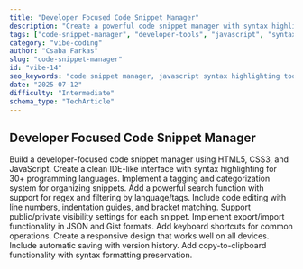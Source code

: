 ```yaml
---
title: "Developer Focused Code Snippet Manager"
description: "Create a powerful code snippet manager with syntax highlighting, tagging, search, import/export, version history, keyboard shortcuts, and IDE-like features tailored for developers."
tags: ["code-snippet-manager", "developer-tools", "javascript", "syntax-highlighting", "version-control", "regex-search", "keyboard-shortcuts", "snippet-organizer"]
category: "vibe-coding"
author: "Csaba Farkas"
slug: "code-snippet-manager"
id: "vibe-14"
seo_keywords: "code snippet manager, javascript syntax highlighting tool, snippet version history, regex code search, developer snippet organizer, gist import export tool"
date: "2025-07-12"
difficulty: "Intermediate"
schema_type: "TechArticle"
---
```


## Developer Focused Code Snippet Manager

Build a developer-focused code snippet manager using HTML5, CSS3, and JavaScript. Create a clean IDE-like interface with syntax highlighting for 30+ programming languages. Implement a tagging and categorization system for organizing snippets. Add a powerful search function with support for regex and filtering by language/tags. Include code editing with line numbers, indentation guides, and bracket matching. Support public/private visibility settings for each snippet. Implement export/import functionality in JSON and Gist formats. Add keyboard shortcuts for common operations. Create a responsive design that works well on all devices. Include automatic saving with version history. Add copy-to-clipboard functionality with syntax formatting preservation.
